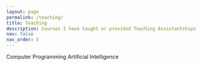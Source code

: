 ```yaml
---
layout: page
permalink: /teaching/
title: Teaching
description: Courses I have taught or provided Teaching Assistantships
nav: false
nav_order: 5
---
```


<!-- Is this page getting modified ? You can convert it to a collection similar to `_projects/` so that you can have a dedicated page for each course. -->

Computer Programming
Artificial Intelligence
